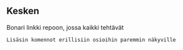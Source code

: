 ## Kesken

Bonari linkki repoon, jossa kaikki tehtävät


```
Lisäsin komennot erillisiin osioihin paremmin näkyville
```
